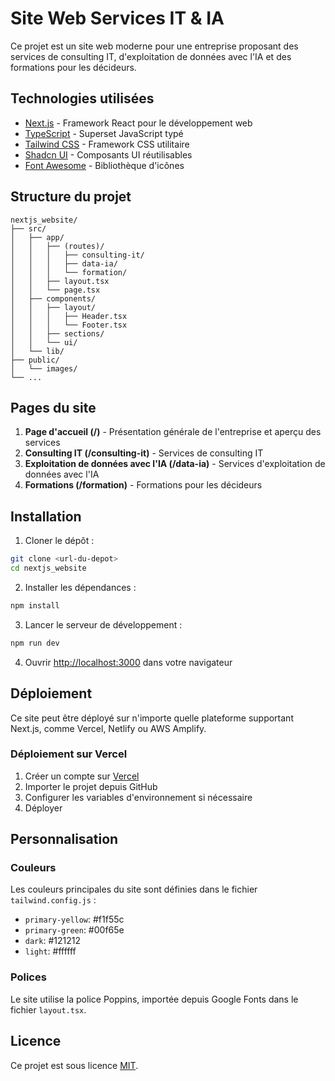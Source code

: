 # Site Web Services IT & IA

Ce projet est un site web moderne pour une entreprise proposant des services de consulting IT, d'exploitation de données avec l'IA et des formations pour les décideurs.

## Technologies utilisées

- [Next.js](https://nextjs.org/) - Framework React pour le développement web
- [TypeScript](https://www.typescriptlang.org/) - Superset JavaScript typé
- [Tailwind CSS](https://tailwindcss.com/) - Framework CSS utilitaire
- [Shadcn UI](https://ui.shadcn.com/) - Composants UI réutilisables
- [Font Awesome](https://fontawesome.com/) - Bibliothèque d'icônes

## Structure du projet

```
nextjs_website/
├── src/
│   ├── app/
│   │   ├── (routes)/
│   │   │   ├── consulting-it/
│   │   │   ├── data-ia/
│   │   │   └── formation/
│   │   ├── layout.tsx
│   │   └── page.tsx
│   ├── components/
│   │   ├── layout/
│   │   │   ├── Header.tsx
│   │   │   └── Footer.tsx
│   │   ├── sections/
│   │   └── ui/
│   └── lib/
├── public/
│   └── images/
└── ...
```

## Pages du site

1. **Page d'accueil (/)** - Présentation générale de l'entreprise et aperçu des services
2. **Consulting IT (/consulting-it)** - Services de consulting IT
3. **Exploitation de données avec l'IA (/data-ia)** - Services d'exploitation de données avec l'IA
4. **Formations (/formation)** - Formations pour les décideurs

## Installation

1. Cloner le dépôt :
```bash
git clone <url-du-depot>
cd nextjs_website
```

2. Installer les dépendances :
```bash
npm install
```

3. Lancer le serveur de développement :
```bash
npm run dev
```

4. Ouvrir [http://localhost:3000](http://localhost:3000) dans votre navigateur

## Déploiement

Ce site peut être déployé sur n'importe quelle plateforme supportant Next.js, comme Vercel, Netlify ou AWS Amplify.

### Déploiement sur Vercel

1. Créer un compte sur [Vercel](https://vercel.com/)
2. Importer le projet depuis GitHub
3. Configurer les variables d'environnement si nécessaire
4. Déployer

## Personnalisation

### Couleurs

Les couleurs principales du site sont définies dans le fichier `tailwind.config.js` :

- `primary-yellow`: #f1f55c
- `primary-green`: #00f65e
- `dark`: #121212
- `light`: #ffffff

### Polices

Le site utilise la police Poppins, importée depuis Google Fonts dans le fichier `layout.tsx`.

## Licence

Ce projet est sous licence [MIT](LICENSE).
